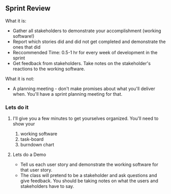 ## Sprint Review

What it is: 

* Gather all stakeholders to demonstrate your accomplishment (working software!)
* Report which stories did and did not get completed and demonstrate the ones that did
* Reccommended Time: 0.5-1 hr for every week of development in the sprint
* Get feedback from stakeholders. Take notes on the stakeholder's reactions to the working software.

What it is not:

* A planning meeting - don't make promises about what you'll deliver when. You'll have a sprint planning meeting for that.


### Lets do it

1. I'll give you a few minutes to get yourselves organized. You'll need to show your 
	1. working software
	2. task-board 
	3. burndown chart

2. Lets do a Demo
	* Tell us each user story and demonstrate the working software for that user story.
	* The class will pretend to be a stakeholder and ask questions and give feedback. You should be taking notes on what the users and stakeholders have to say.
